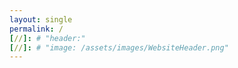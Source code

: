 ```yaml
---
layout: single
permalink: /
[//]: # "header:"
[//]: # "image: /assets/images/WebsiteHeader.png"
---
```

